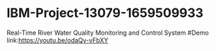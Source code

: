# IBM-Project-13079-1659509933
Real-Time River Water Quality Monitoring and Control System
   #Demo link:https://youtu.be/odaQy-vFbXY
